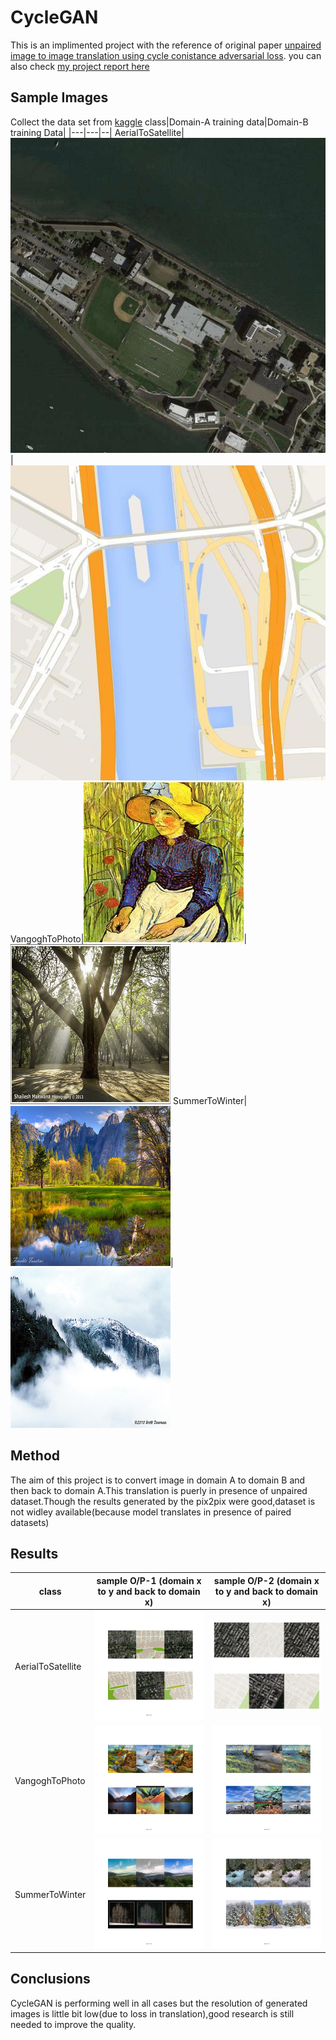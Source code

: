 
# CycleGAN

This is an implimented project with the reference of original paper [unpaired image to image translation using cycle conistance adversarial loss](https://arxiv.org/pdf/1703.10593.pdf).
you can also check [my project report here](https://github.com/SaiPavan-Tadem/CycleGAN/blob/main/cyclegan%20report.pdf)
## Sample Images 
Collect the data set from [kaggle](https://www.kaggle.com/suyashdamle/cyclegan)
class|Domain-A training data|Domain-B training Data|
|---|---|--|
AerialToSatellite|![Alt Text](https://github.com/SaiPavan-Tadem/CycleGAN/blob/main/AerialToSatellite/33.jpg)|![Alt Text](https://github.com/SaiPavan-Tadem/CycleGAN/blob/main/AerialToSatellite/195.jpg)
VangoghToPhoto|![Alt Text](https://github.com/SaiPavan-Tadem/CycleGAN/blob/main/VangoghToImage/00707.jpg)|![Alt Text](https://github.com/SaiPavan-Tadem/CycleGAN/blob/main/VangoghToImage/2013-12-29%2023_48_10.jpg)
SummerToWinter|![Alt Text](https://github.com/SaiPavan-Tadem/CycleGAN/blob/main/SummerToWinter/2011-05-19%2017_27_18.jpg)|![Alt Text](https://github.com/SaiPavan-Tadem/CycleGAN/blob/main/SummerToWinter/2010-03-29%2000_29_56.jpg)
## Method
The aim of this project is to convert image in domain A to domain B and then back to domain A.This translation is puerly in presence of unpaired dataset.Though the results generated by the pix2pix were good,dataset is not widley available(because model translates in presence of paired datasets)
## Results
class|sample O/P-1 (domain x to y and back to domain x)|sample O/P-2 (domain x to y and back to domain x)|
|---|---|--|
AerialToSatellite|![Alt Text](https://github.com/SaiPavan-Tadem/CycleGAN/blob/main/Some_Test_Results/Map_SAT_1.png)|![Alt Text](https://github.com/SaiPavan-Tadem/CycleGAN/blob/main/Some_Test_Results/Map_SAT_3.png)
VangoghToPhoto|![Alt Text](https://github.com/SaiPavan-Tadem/CycleGAN/blob/main/Some_Test_Results/VangoghToPhoto_1.png)|![Alt Text](https://github.com/SaiPavan-Tadem/CycleGAN/blob/main/Some_Test_Results/VangoghToPhoto_3.png)
SummerToWinter|![Alt Text](https://github.com/SaiPavan-Tadem/CycleGAN/blob/main/Some_Test_Results/SummerToWinter_1.png)|![Alt Text](https://github.com/SaiPavan-Tadem/CycleGAN/blob/main/Some_Test_Results/SummerToWinter_2.png)

## Conclusions
CycleGAN is performing well in all cases but the resolution of generated images is little bit low(due to loss in translation),good research is still needed to improve the quality.
